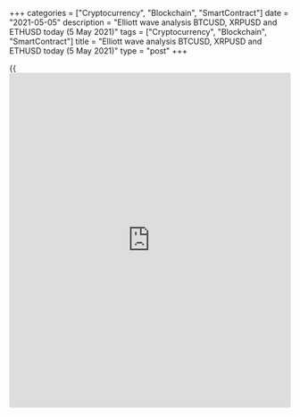 +++
categories = ["Cryptocurrency", "Blockchain", "SmartContract"]
date = "2021-05-05"
description = "Elliott wave analysis BTCUSD, XRPUSD and ETHUSD today (5 May 2021)"
tags = ["Cryptocurrency", "Blockchain", "SmartContract"]
title = "Elliott wave analysis BTCUSD, XRPUSD and ETHUSD today (5 May 2021)"
type = "post"
+++

{{<iframe id="large-banner" src="https://www.bounty.group/#slide=2.0" width="100%" height="600" scrolling="no" style="border: 0px solid rgb(216, 221, 230); border-radius: 3px;">}}

2021-05-05

2021-05-05

Short-term forecast for BTCUSD, XRPUSD and ETHUSD 05.05.2021Roman Onegin

I welcome my readers!

I have prepared a short-term cryptocurrency forecast based on Elliott
wave analysis of Bitcoin, Ripple, and Ethereum. I offer entry signals to
trade each cryptocurrency.

Bitcoin and Ripple have started forming bear impulse waves, therefore
the prices should be declining.

The article covers the following subjects:

## Elliott wave Bitcoin analysis

The BTCUSD continues declining in the bear impulse wave. There have
completed sub-waves 1 and 2. Wave 1 is an impulse, correction 2 is
double zigzag. After wave 2 had completed, there started the third wave.
There have completed two small sub-waves [1] and [2] within wave 3.
Therefore, the Bitcoin price should continue declining to a level of
47000.00, the low marked by wave 1.

### Trading plan for [BTCUSD][1] today:

Sell 54407.00, TP 47000.00

* * *

## Elliott wave Ripple analysis

The XRPUSD market has started forming the inceptive part of a large
bullish impulse. There have completed two sub-waves within the impulse,
wave [1] is an impulse, and wave [2] is a simple zigzag. There have
finished the sub-waves (1)–(2) within the bullish wave [3]. The price
should be rising in the impulse up wave (3) to a level above 1.961, the
high marked by wave [1]. So, one could enter buy trades in the current
situation.

### Trading plan for [XRPUSD][2] today:

Buy 1.411, TP 1.961

* * *

## Elliott wave Ethereum analysis

The ETHUSD cryptocurrency has been forming bullish impulse C for a long
time, and this impulse seems to have ended. There could be developing
the initial part of the bear trend, with the first impulse down wave
unfolding inside. There must have completed two small sub-waves [1] and
[2], so the market should be declining in wave [3] to a level below
2730.00, marked by correction [4]. One could enter short positions in
the current situation.

### Trading plan for [ETHUSD][3] **** today:

Sell 3244.16, TP 2730.00

* * *

P.S. Did you like my article? Share it in social networks: it will be
the best “thank you" :)

Ask me questions and comment below. I’ll be glad to answer your
questions and give necessary explanations.

 **Useful links:**

  * I recommend trying to trade with a reliable broker [here][4]. The system allows you to trade by yourself or copy successful traders from all across the globe.
  * Use my promo-code BLOG for getting deposit bonus 50% on LiteForex platform. Just enter this code in the appropriate field while [depositing][5] your trading account.
  * Telegram chat for traders: <t.me/liteforexengchat>. We are sharing the signals and trading experience
  * Telegram channel with high-quality analytics, Forex reviews, training articles, and other useful things for traders <t.me/liteforex>



## Price chart of BTCUSD in real time mode

The content of this article reflects the author’s opinion and does not
necessarily reflect the official position of LiteForex. The material
published on this page is provided for informational purposes only and
should not be considered as the provision of investment advice for the
purposes of Directive 2004/39/EC.

Rate this article:

{{value}}

( {{count}} {{title}} )

   1. my.liteforex.com/trading/chart?symbol=BTCUSD
   2. my.liteforex.com/trading/chart?symbol=XRPUSD
   3. my.liteforex.com/trading/chart?symbol=ETHUSD
   4. my.liteforex.com/?category=analysts-opinions&slug=short-term-forecast-for-[BTC](https://www.playgroundfx.com/blog/who-is-the-creator-of-bitcoin/)usd-xrpusd-and-ethusd-05052021&openPopup=%2Fregistration%2Fpopup&utm_source=blog&utm_medium=article&utm_campaign=bonus
   5. my.liteforex.com/deposit/?category=analysts-opinions&slug=short-term-forecast-for-[BTC](https://www.playgroundfx.com/blog/who-is-the-creator-of-bitcoin/)usd-xrpusd-and-ethusd-05052021&promo_code=BLOG&utm_source=blog&utm_medium=article&utm_campaign=bonus